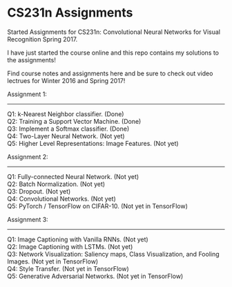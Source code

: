 CS231n Assignments 
====================
Started Assignments for CS231n: Convolutional Neural Networks for Visual Recognition Spring 2017.

I have just started the course online and this repo contains my solutions to the assignments!

Find course notes and assignments here and be sure to check out video lectrues for Winter 2016 and Spring 2017!

Assignment 1:
_________________________________________
Q1: k-Nearest Neighbor classifier. (Done)<br>
Q2: Training a Support Vector Machine. (Done)<br>
Q3: Implement a Softmax classifier. (Done)<br>
Q4: Two-Layer Neural Network. (Not yet)<br>
Q5: Higher Level Representations: Image Features. (Not yet)<br>

Assignment 2:
______________________________________________
Q1: Fully-connected Neural Network. (Not yet)<br>
Q2: Batch Normalization. (Not yet)<br>
Q3: Dropout. (Not yet)<br>
Q4: Convolutional Networks. (Not yet)<br>
Q5: PyTorch / TensorFlow on CIFAR-10. (Not yet in TensorFlow)<br>

Assignment 3:
__________________________________________________
Q1: Image Captioning with Vanilla RNNs. (Not yet)<br>
Q2: Image Captioning with LSTMs. (Not yet)<br>
Q3: Network Visualization: Saliency maps, Class Visualization, and Fooling Images. (Not yet in TensorFlow)<br>
Q4: Style Transfer. (Not yet in TensorFlow)<br>
Q5: Generative Adversarial Networks. (Not yet in TensorFlow)<br>
